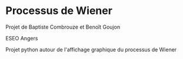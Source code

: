 Processus de Wiener
======================
Projet de Baptiste Combrouze et Benoît Goujon


ESEO Angers


Projet python autour de l'affichage graphique du processus de Wiener
